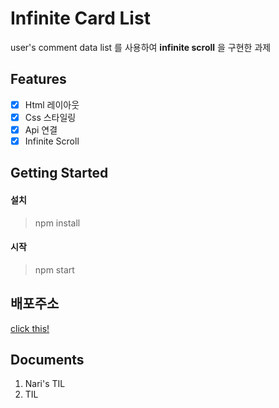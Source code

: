 # Infinite Card List
user's comment data list 를 사용하여 **infinite scroll** 을 구현한 과제


## Features

- [x] Html 레이아웃
- [x] Css 스타일링
- [x] Api 연결
- [x] Infinite Scroll

## Getting Started
#### 설치
> npm install
#### 시작
>  npm start

## 배포주소

[click this!](https://infinite-scroll-assignments.netlify.app/)

## Documents

1. Nari's TIL
2. TIL
